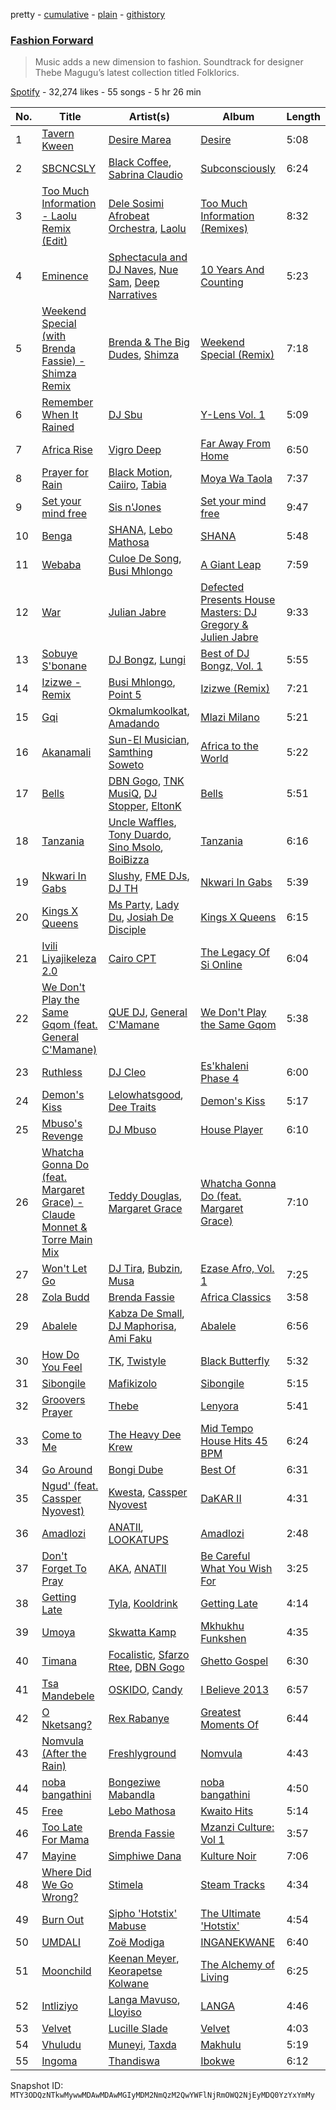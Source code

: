 pretty - [cumulative](/playlists/cumulative/37i9dQZF1DWWvGEj20FfCp.md) - [plain](/playlists/plain/37i9dQZF1DWWvGEj20FfCp) - [githistory](https://github.githistory.xyz/mackorone/spotify-playlist-archive/blob/main/playlists/plain/37i9dQZF1DWWvGEj20FfCp)

### [Fashion Forward](https://open.spotify.com/playlist/37i9dQZF1DWWvGEj20FfCp)

> Music adds a new dimension to fashion\. Soundtrack for designer Thebe Magugu’s latest collection titled Folklorics.

[Spotify](https://open.spotify.com/user/spotify) - 32,274 likes - 55 songs - 5 hr 26 min

| No. | Title | Artist(s) | Album | Length |
|---|---|---|---|---|
| 1 | [Tavern Kween](https://open.spotify.com/track/7h62eL1f1ujScn9lvQ0rH9) | [Desire Marea](https://open.spotify.com/artist/7xfBWpNiwO2yteiY68OB6C) | [Desire](https://open.spotify.com/album/025L0VtAaySW1AwMJOq4b2) | 5:08 |
| 2 | [SBCNCSLY](https://open.spotify.com/track/3Qsqq0NBv10dbyz9NR10ag) | [Black Coffee](https://open.spotify.com/artist/6wMr4zKPrrR0UVz08WtUWc), [Sabrina Claudio](https://open.spotify.com/artist/30DhU7BDmF4PH0JVhu8ZRg) | [Subconsciously](https://open.spotify.com/album/5zIPpR6ufwhSM0RV1wcrhw) | 6:24 |
| 3 | [Too Much Information \- Laolu Remix \(Edit\)](https://open.spotify.com/track/1mHdnrcPMlhwFqMrsS9Kbx) | [Dele Sosimi Afrobeat Orchestra](https://open.spotify.com/artist/6QqfKF0FAhEq6AIKLpDkSb), [Laolu](https://open.spotify.com/artist/53PSeUFq8tMZc0zdd1oUTG) | [Too Much Information \(Remixes\)](https://open.spotify.com/album/4VAJVub0Ft9gCJmODhwThV) | 8:32 |
| 4 | [Eminence](https://open.spotify.com/track/32wfVxSMjJaxduYzhwr49C) | [Sphectacula and DJ Naves](https://open.spotify.com/artist/7yHWqKzRw7VR7zU5e3nIZx), [Nue Sam](https://open.spotify.com/artist/4AVp2MSj1kOsgBDqTCCLra), [Deep Narratives](https://open.spotify.com/artist/0H929hRKMr7lbGcVOx4Q4c) | [10 Years And Counting](https://open.spotify.com/album/0DPl2ct3y1pdUemb4gIa9z) | 5:23 |
| 5 | [Weekend Special \(with Brenda Fassie\) \- Shimza Remix](https://open.spotify.com/track/2B9yUJoXsGuKE7em8gpem1) | [Brenda & The Big Dudes](https://open.spotify.com/artist/3PGhsvfwxsjXsQw2swnopZ), [Shimza](https://open.spotify.com/artist/0WHbjg8hVel1R9kq5794HX) | [Weekend Special \(Remix\)](https://open.spotify.com/album/2L56zpLA8sv3UCDDnKR3U5) | 7:18 |
| 6 | [Remember When It Rained](https://open.spotify.com/track/3ew5AMfjHy1b7knOFmmXtM) | [DJ Sbu](https://open.spotify.com/artist/0oQeiwynBX5yOvysGJBYSq) | [Y\-Lens Vol\. 1](https://open.spotify.com/album/14CkRt7lGVIkP9rtvDcnYK) | 5:09 |
| 7 | [Africa Rise](https://open.spotify.com/track/1EBKDi7F2eOXdnlemJteaY) | [Vigro Deep](https://open.spotify.com/artist/2mF7ygWz9oyJ3L6ZPWlZVH) | [Far Away From Home](https://open.spotify.com/album/1mhvj8JNl8A9L2C413NDna) | 6:50 |
| 8 | [Prayer for Rain](https://open.spotify.com/track/3fQaQ80aDL1pgtU99jZCS4) | [Black Motion](https://open.spotify.com/artist/4x6n41nYGT6O61pSfgW4z7), [Caiiro](https://open.spotify.com/artist/0fs9otT9TtwXUOcFXZomZY), [Tabia](https://open.spotify.com/artist/3fvAIzLvQim7Bas6O8FCK8) | [Moya Wa Taola](https://open.spotify.com/album/4OAWp8cNsUVwN6qQ7TJOl1) | 7:37 |
| 9 | [Set your mind free](https://open.spotify.com/track/1BVT2aKUrKkdOvH9QHzGtp) | [Sis n'Jones](https://open.spotify.com/artist/5qqYN17ygVzGcE0RuQcdGQ) | [Set your mind free](https://open.spotify.com/album/5njRRQYsNnlkRglgWNDb5s) | 9:47 |
| 10 | [Benga](https://open.spotify.com/track/1M3Uowxaph3SR60u8GejAn) | [SHANA](https://open.spotify.com/artist/6DbY4WZbX5HNke3cv2ozJf), [Lebo Mathosa](https://open.spotify.com/artist/1Ml1ICUucZgJMx8Y4t9aJo) | [SHANA](https://open.spotify.com/album/6IABQZM2IgLMRrDNFhSelH) | 5:48 |
| 11 | [Webaba](https://open.spotify.com/track/3s6zqHAMoDOhvKHFkhIGWv) | [Culoe De Song](https://open.spotify.com/artist/69vFBZxQu4TQ4ZDOI9L6KR), [Busi Mhlongo](https://open.spotify.com/artist/4QlgeNz8Uf8xF0f0LNjCbf) | [A Giant Leap](https://open.spotify.com/album/7tW1BJ8y68w0tgXLdCJwXa) | 7:59 |
| 12 | [War](https://open.spotify.com/track/6KS9CuaTgn6pivdfzIdsS4) | [Julian Jabre](https://open.spotify.com/artist/4BoHXKU721zl5a8SEvV4lr) | [Defected Presents House Masters: DJ Gregory & Julien Jabre](https://open.spotify.com/album/2gn3OHZyw0fShGuhs4cYcr) | 9:33 |
| 13 | [Sobuye S'bonane](https://open.spotify.com/track/6Cy8ntT6o6IIUcdEBiydUq) | [DJ Bongz](https://open.spotify.com/artist/7KtERSZgIOlhbYDop9Ra0F), [Lungi](https://open.spotify.com/artist/0bfDbd5ZdmAhX5sAtzUl3I) | [Best of DJ Bongz, Vol\. 1](https://open.spotify.com/album/0mcfKi5RkrrFXslOlS5N6R) | 5:55 |
| 14 | [Izizwe \- Remix](https://open.spotify.com/track/3Oc8kM431qcqOtdqfbHRdv) | [Busi Mhlongo](https://open.spotify.com/artist/4QlgeNz8Uf8xF0f0LNjCbf), [Point 5](https://open.spotify.com/artist/2fcYxRY7xdoe6hMfUWDc5c) | [Izizwe \(Remix\)](https://open.spotify.com/album/0dTJdIfURoh9P3bno7Oqb3) | 7:21 |
| 15 | [Gqi](https://open.spotify.com/track/4u3rf2rX7VzWLBb6BUQCay) | [Okmalumkoolkat](https://open.spotify.com/artist/0CaeXDVwH52TDLA0GLRo4f), [Amadando](https://open.spotify.com/artist/4Sgx7QGaewGTZHPNOi8VWJ) | [Mlazi Milano](https://open.spotify.com/album/4HWijt1wF54JNAkpoARBLU) | 5:21 |
| 16 | [Akanamali](https://open.spotify.com/track/0gKL5HGvDcDwSbfFO2Rmaw) | [Sun\-El Musician](https://open.spotify.com/artist/0W8WpLB5WoXLgiA193LXk6), [Samthing Soweto](https://open.spotify.com/artist/6HwxMgE895sejjGFin9Gvm) | [Africa to the World](https://open.spotify.com/album/2kwSoxZIESwNMdTQ5NwQ2d) | 5:22 |
| 17 | [Bells](https://open.spotify.com/track/7c5rKCDYYbyBsLlJ00NgCD) | [DBN Gogo](https://open.spotify.com/artist/3Oa0mJQWQrUOqJ8fcLuu7l), [TNK MusiQ](https://open.spotify.com/artist/2oA819q93vu53ZDkCJYdbN), [DJ Stopper](https://open.spotify.com/artist/36KSzfIAH1QPHtgxgCNAs8), [EltonK](https://open.spotify.com/artist/10pVHSoimTxm86twXjuEkG) | [Bells](https://open.spotify.com/album/5fb9nAydl4x1Orhsrd4622) | 5:51 |
| 18 | [Tanzania](https://open.spotify.com/track/5z6oqX6l6kTSPB9gSRnLzE) | [Uncle Waffles](https://open.spotify.com/artist/68McnNC9twEtiynOAJRRgZ), [Tony Duardo](https://open.spotify.com/artist/6qF0eiWwQF073J1MuVFs5z), [Sino Msolo](https://open.spotify.com/artist/5zvuXUYTvZczhbPG9HZRYI), [BoiBizza](https://open.spotify.com/artist/1eEtFWkyKW60yUyVwvAeuR) | [Tanzania](https://open.spotify.com/album/3line3IHxaBqcjloHs4ZKN) | 6:16 |
| 19 | [Nkwari In Gabs](https://open.spotify.com/track/1lTFliUGEVQoMHt4u7Dnoe) | [Slushy](https://open.spotify.com/artist/3fmfbwax8xsHstSaLg6CuR), [FME DJs](https://open.spotify.com/artist/7L20ld71ORVperxstbMrMc), [DJ TH](https://open.spotify.com/artist/3WJC1gva7crWkfNFWhr546) | [Nkwari In Gabs](https://open.spotify.com/album/7d5xd499FMhyxWhGjCKQ8Q) | 5:39 |
| 20 | [Kings X Queens](https://open.spotify.com/track/19nOecmM8J8I2K1EGoAdOm) | [Ms Party](https://open.spotify.com/artist/3Ji9JZbTXJBkSjc3Vms9OJ), [Lady Du](https://open.spotify.com/artist/1eQJUHJRurFXGd3j8i8W4x), [Josiah De Disciple](https://open.spotify.com/artist/0Es1TBdBiQPIdwQWLJelte) | [Kings X Queens](https://open.spotify.com/album/2oorUC3H7YUVEcrS7hIiKy) | 6:15 |
| 21 | [Ivili Liyajikeleza 2.0](https://open.spotify.com/track/4ECmUMEaE2fKLpRmtSRNKe) | [Cairo CPT](https://open.spotify.com/artist/5ZU2z8HnE8qlUdBpUoCkMr) | [The Legacy Of Si Online](https://open.spotify.com/album/0Z63RB2AVSojwmCz29x24d) | 6:04 |
| 22 | [We Don't Play the Same Gqom \(feat\. General C'Mamane\)](https://open.spotify.com/track/3LWjYkDV9pbsiqd6dqwzjt) | [QUE DJ](https://open.spotify.com/artist/6ZKszbUwWSNSc0VydBBAka), [General C'Mamane](https://open.spotify.com/artist/3EJuq3QjLiJfFc3SaTaN9g) | [We Don't Play the Same Gqom](https://open.spotify.com/album/1VHMaDdvCCPEGKwn390pz3) | 5:38 |
| 23 | [Ruthless](https://open.spotify.com/track/17A2APhjmx6LhrIlZ2akFX) | [DJ Cleo](https://open.spotify.com/artist/25DGxfawvVBrqZNBzWQj9y) | [Es'khaleni Phase 4](https://open.spotify.com/album/6OUEUzjRmkrMjbpq2TK4Hr) | 6:00 |
| 24 | [Demon's Kiss](https://open.spotify.com/track/110Tyh7NIgA2SSR2gqG5v5) | [Lelowhatsgood](https://open.spotify.com/artist/3G1GDW2fFw536QyuZODfch), [Dee Traits](https://open.spotify.com/artist/78WiGrXy247kAziQ7GATKv) | [Demon's Kiss](https://open.spotify.com/album/1zALwinBKIlQeJPbz39krA) | 5:17 |
| 25 | [Mbuso's Revenge](https://open.spotify.com/track/4ZZ3OWpdPxsX5aBlLPz6B2) | [DJ Mbuso](https://open.spotify.com/artist/6SYbxrGWWJybDiZx1aqOb3) | [House Player](https://open.spotify.com/album/2CbZUpkxIDvJMyPy2JDSr6) | 6:10 |
| 26 | [Whatcha Gonna Do \(feat\. Margaret Grace\) \- Claude Monnet & Torre Main Mix](https://open.spotify.com/track/2pniCMBiLEzkSGCqjZ7Keo) | [Teddy Douglas](https://open.spotify.com/artist/35UGEVPSCcrS0sdLjALMBj), [Margaret Grace](https://open.spotify.com/artist/4SDHIcfali559dalsWQCvY) | [Whatcha Gonna Do \(feat\. Margaret Grace\)](https://open.spotify.com/album/4i7QykFggrPbSwJk4jVhb7) | 7:10 |
| 27 | [Won't Let Go](https://open.spotify.com/track/26qAO4zfxZlLY5OnlgBbAA) | [DJ Tira](https://open.spotify.com/artist/4FC2wXrDWr5lLCZeAUgfVn), [Bubzin](https://open.spotify.com/artist/5FvjCa6QxgX9ABFB7zpgsy), [Musa](https://open.spotify.com/artist/0m7qCjrM89QKTGRxvf6xdB) | [Ezase Afro, Vol\. 1](https://open.spotify.com/album/6YGc62wkylTNCDMCFVkHbv) | 7:25 |
| 28 | [Zola Budd](https://open.spotify.com/track/0qwOrPWqch7GVwMIlzjsgN) | [Brenda Fassie](https://open.spotify.com/artist/07Pw9XQo0hIwtKRrBwo0Rl) | [Africa Classics](https://open.spotify.com/album/6yN2MuXTbbHU0Xh5mk5aWK) | 3:58 |
| 29 | [Abalele](https://open.spotify.com/track/2qxgejJTaZIHNSHDD22Uhl) | [Kabza De Small](https://open.spotify.com/artist/1bNjWBFWsAAzZSR59lRdpR), [DJ Maphorisa](https://open.spotify.com/artist/0mMqD2uqwvCjFvlzo6ayGi), [Ami Faku](https://open.spotify.com/artist/3flcjKgRCeBVZTR8n8iShE) | [Abalele](https://open.spotify.com/album/59lFnkd1eVH8wl0cAXAPoz) | 6:56 |
| 30 | [How Do You Feel](https://open.spotify.com/track/0soaSKPYTNELjNls5uITsQ) | [TK](https://open.spotify.com/artist/7GkLffiNibtscyTkTKltfn), [Twistyle](https://open.spotify.com/artist/0Fw2dHHE9LPJtxHNGNV3c9) | [Black Butterfly](https://open.spotify.com/album/1rYF1dXKuv9N82udulYXFd) | 5:32 |
| 31 | [Sibongile](https://open.spotify.com/track/6Km1obLAyapxOYbAqeRE0Q) | [Mafikizolo](https://open.spotify.com/artist/04Hrgux8cIaNJKUAX7WwJN) | [Sibongile](https://open.spotify.com/album/4RrSUmTqVB1mhabRH4KPGY) | 5:15 |
| 32 | [Groovers Prayer](https://open.spotify.com/track/7qkpkpKOCr6vIuJrLbtBzT) | [Thebe](https://open.spotify.com/artist/1aAwAVypEAUVCgMy67bprS) | [Lenyora](https://open.spotify.com/album/4O8DBlsMzrukb209docL0j) | 5:41 |
| 33 | [Come to Me](https://open.spotify.com/track/3ILEb1FBAV9LxRT4GpSlvA) | [The Heavy Dee Krew](https://open.spotify.com/artist/01iZF3zyizhadMmZoahuzn) | [Mid Tempo House Hits 45 BPM](https://open.spotify.com/album/6qkcbXHMuNhpk54yIvjNLn) | 6:24 |
| 34 | [Go Around](https://open.spotify.com/track/24urHFyxBuBHr0wmvFm9xE) | [Bongi Dube](https://open.spotify.com/artist/1cmefoTFnSOjtIB3GZWQdW) | [Best Of](https://open.spotify.com/album/64PO2sraPwJCG40ghhFr30) | 6:31 |
| 35 | [Ngud' \(feat\. Cassper Nyovest\)](https://open.spotify.com/track/0i2EASYXRiIMjKmExaOk6v) | [Kwesta](https://open.spotify.com/artist/3Px6IenueysHsgCQf9xFVr), [Cassper Nyovest](https://open.spotify.com/artist/18CJ8k3h2Rggioow01dlwP) | [DaKAR II](https://open.spotify.com/album/0dVMCPy4qwJoVxHP3qVgHC) | 4:31 |
| 36 | [Amadlozi](https://open.spotify.com/track/4pHdZenBKRDOpredaVILeG) | [ANATII](https://open.spotify.com/artist/6dX1EJC9XFlM8Ql1wGHC55), [LOOKATUPS](https://open.spotify.com/artist/3Juf3knCVNci9CIpYraBER) | [Amadlozi](https://open.spotify.com/album/1wHEl0itEyhRHNDdIh0UCN) | 2:48 |
| 37 | [Don't Forget To Pray](https://open.spotify.com/track/6MQxRvB9paEB9iBAPhnshO) | [AKA](https://open.spotify.com/artist/1QIghPIrXQQ22G1yNtAKFX), [ANATII](https://open.spotify.com/artist/6dX1EJC9XFlM8Ql1wGHC55) | [Be Careful What You Wish For](https://open.spotify.com/album/3vEQ6xB8lxnWL9iaSRjHIn) | 3:25 |
| 38 | [Getting Late](https://open.spotify.com/track/79RAX0NTNBnzuLieO4zYcr) | [Tyla](https://open.spotify.com/artist/3SozjO3Lat463tQICI9LcE), [Kooldrink](https://open.spotify.com/artist/1XQiB7Gp309l4aHhzgGIlY) | [Getting Late](https://open.spotify.com/album/2N8jO8NkQ0pUyA0MFqRZM6) | 4:14 |
| 39 | [Umoya](https://open.spotify.com/track/6bCvf4kAFEUUCKheEZfDVF) | [Skwatta Kamp](https://open.spotify.com/artist/5Y0pKQ51nrT0IBnd6zDRqk) | [Mkhukhu Funkshen](https://open.spotify.com/album/4nb42BsvE1J91pzixpk10T) | 4:35 |
| 40 | [Timana](https://open.spotify.com/track/0xRvsC9OHb1RgzOYcgu6dD) | [Focalistic](https://open.spotify.com/artist/2GJMSZ7M3D0KyyKRhYgWju), [Sfarzo Rtee](https://open.spotify.com/artist/2kzWkuJM5Na5hINP7akcJj), [DBN Gogo](https://open.spotify.com/artist/3Oa0mJQWQrUOqJ8fcLuu7l) | [Ghetto Gospel](https://open.spotify.com/album/195GWiPzBeREYEZv0sNnRN) | 6:30 |
| 41 | [Tsa Mandebele](https://open.spotify.com/track/3JtOJiuyAXRolvCtLy9YTA) | [OSKIDO](https://open.spotify.com/artist/6PL23hz7B60eFrQ9pxVO9R), [Candy](https://open.spotify.com/artist/4F1OlX4Hsm2bxTepT53MX3) | [I Believe 2013](https://open.spotify.com/album/06NErc3UFxuJwhuajmlF5q) | 6:57 |
| 42 | [O Nketsang?](https://open.spotify.com/track/3OjDd5JzGhYcxu0aORQKxk) | [Rex Rabanye](https://open.spotify.com/artist/59gjiT7gAiwtlNIR3KbgZD) | [Greatest Moments Of](https://open.spotify.com/album/1QQCKEDkhxEPsr4e0z65YO) | 6:44 |
| 43 | [Nomvula \(After the Rain\)](https://open.spotify.com/track/6S1cd5F5cpflZq6bAXQmg1) | [Freshlyground](https://open.spotify.com/artist/7AcV1lk8Zrgo1691PDWEle) | [Nomvula](https://open.spotify.com/album/2kKXMbWFVcqYms0Y5WsjFx) | 4:43 |
| 44 | [noba bangathini](https://open.spotify.com/track/4qfoM0662Amfu0vUBhxzQP) | [Bongeziwe Mabandla](https://open.spotify.com/artist/5upKpIk1pv0hh0u2gwblwy) | [noba bangathini](https://open.spotify.com/album/6bAahiYLIo1WGuiSip2EU0) | 4:50 |
| 45 | [Free](https://open.spotify.com/track/6bP5LhsqD7tkp71PdfZgEf) | [Lebo Mathosa](https://open.spotify.com/artist/1Ml1ICUucZgJMx8Y4t9aJo) | [Kwaito Hits](https://open.spotify.com/album/6i92vQUKsXmaTbcU39bd9R) | 5:14 |
| 46 | [Too Late For Mama](https://open.spotify.com/track/2eBXsyTTPgn7oeEbsoEuCU) | [Brenda Fassie](https://open.spotify.com/artist/07Pw9XQo0hIwtKRrBwo0Rl) | [Mzanzi Culture: Vol 1](https://open.spotify.com/album/1Yp7h6CbDa6oDlm8wEkJgA) | 3:57 |
| 47 | [Mayine](https://open.spotify.com/track/7fFCetN4cwF4gWKIqfOFNZ) | [Simphiwe Dana](https://open.spotify.com/artist/5l39d1wBRlqBC1qhXmYCuu) | [Kulture Noir](https://open.spotify.com/album/5NWVDJtZsH6eHwaBfcwC5z) | 7:06 |
| 48 | [Where Did We Go Wrong?](https://open.spotify.com/track/4Ef3aVvzKnHfuyO6QOAN0n) | [Stimela](https://open.spotify.com/artist/1yMAtMXGMzshFmyog2PY6W) | [Steam Tracks](https://open.spotify.com/album/7JNnYvcQoRTy5402zurZCe) | 4:34 |
| 49 | [Burn Out](https://open.spotify.com/track/0wqorlaFfScZh2Iqf9BvWD) | [Sipho 'Hotstix' Mabuse](https://open.spotify.com/artist/7MUhpMHsLOpEj7figPjCBx) | [The Ultimate 'Hotstix'](https://open.spotify.com/album/3UjSkBMpuXbgOMe9l54ZAw) | 4:54 |
| 50 | [UMDALI](https://open.spotify.com/track/6Ez01NIwZoUm85QtgPK6J0) | [Zoë Modiga](https://open.spotify.com/artist/6vfxDPW9Lc9tAMVy0oeqiB) | [INGANEKWANE](https://open.spotify.com/album/2MfkJ9pIDlnoqF8nDZKoYJ) | 6:40 |
| 51 | [Moonchild](https://open.spotify.com/track/0ojXISI92vC2YHvoN7HvAA) | [Keenan Meyer](https://open.spotify.com/artist/0JZcAWFy9viaXUHqu08nFG), [Keorapetse Kolwane](https://open.spotify.com/artist/77IAL4XEvGuzyXS9aT6SkF) | [The Alchemy of Living](https://open.spotify.com/album/6rC96afb0mApTsgQeA7GZb) | 6:25 |
| 52 | [Intliziyo](https://open.spotify.com/track/0CZjloNcJAOdtB6tsTGUi6) | [Langa Mavuso](https://open.spotify.com/artist/55FBDBLWXQ2sokFravrxop), [Lloyiso](https://open.spotify.com/artist/3CrKgAMSBXsnTugbUqpu6g) | [LANGA](https://open.spotify.com/album/1VRWnJydavNDdU2rKxtjeo) | 4:46 |
| 53 | [Velvet](https://open.spotify.com/track/4CmwOup9NhCmQQI3dCFf0o) | [Lucille Slade](https://open.spotify.com/artist/3Y0PBoYsqmB3fkdbu2WfoT) | [Velvet](https://open.spotify.com/album/4KkgREJmSiRCRuKQa7BI47) | 4:03 |
| 54 | [Vhuludu](https://open.spotify.com/track/1MjOrrnPi3vEfxvF911ZIb) | [Muneyi](https://open.spotify.com/artist/6JzpDqY5CZkjLU40GmmTkM), [Taxda](https://open.spotify.com/artist/7umJtHkUAe4CuLig6vwzq9) | [Makhulu](https://open.spotify.com/album/43PJosTFCL2q2l7N7ohrvc) | 5:19 |
| 55 | [Ingoma](https://open.spotify.com/track/1L8hlyQDH09vqHzuCwZDA2) | [Thandiswa](https://open.spotify.com/artist/6Y5DNQAHBjLtlb7xPOmk3N) | [Ibokwe](https://open.spotify.com/album/4iCpOjGwWQzIbHPlna6QyM) | 6:12 |

Snapshot ID: `MTY3ODQzNTkwMywwMDAwMDAwMGIyMDM2NmQzM2QwYWFlNjRmOWQ2NjEyMDQ0YzYxYmMy`
